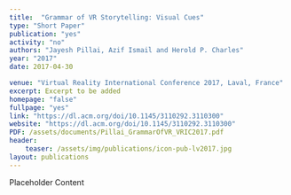 ```yaml
---
title:  "Grammar of VR Storytelling: Visual Cues"
type: "Short Paper"
publication: "yes"
activity: "no"
authors: "Jayesh Pillai, Azif Ismail and Herold P. Charles"
year: "2017"
date: 2017-04-30

venue: "Virtual Reality International Conference 2017, Laval, France"
excerpt: Excerpt to be added
homepage: "false"
fullpage: "yes"
link: "https://dl.acm.org/doi/10.1145/3110292.3110300"
website: "https://dl.acm.org/doi/10.1145/3110292.3110300"
PDF: /assets/documents/Pillai_GrammarOfVR_VRIC2017.pdf
header:
    teaser: /assets/img/publications/icon-pub-lv2017.jpg
layout: publications   
---
```


Placeholder Content
